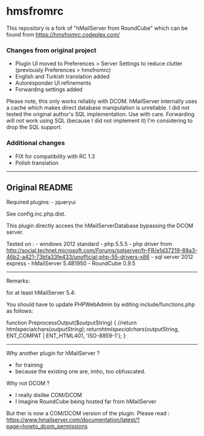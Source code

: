 # hmsfromrc

This repository is a fork of "hMailServer from RoundCube" which can be found from https://hmsfromrc.codeplex.com/

### Changes from original project

* Plugin UI moved to Preferences > Server Settings to reduce clutter (previously Preferences > hmsfromrc)
* English and Turkish translation added
* Autoresponder UI refinements
* Forwarding settings added

Please note, this only works reliably with DCOM. hMailServer internally uses a cache which makes direct database manipulation is unreliable. I did not tested the original author's SQL implementation. Use with care. Forwarding will not work using SQL (because I did not implement it)
I'm considering to drop the SQL support.

### Additional changes

* FIX for compatibility with RC 1.3
* Polish translation

---

## Original README

Required plugins:
    - jqueryui

See config.inc.php.dist.

This plugin directly accees the hMailServerDatabase bypassing the DCOM server.

Tested on :
    - windows 2012 standard
	- php 5.5.5
	    - php driver from http://social.technet.microsoft.com/Forums/sqlserver/fr-FR/e1d37219-88a3-46b2-a421-73bfa33fe433/unofficial-php-55-drivers-x86
	- sql server 2012 express
	- hMailServer 5.4B1950
	- RoundCube 0.9.5

----- ----- ----- ----- ----- -----
Remarks:

for at least hMailServer 5.4:

You should have to update PHPWebAdmin by editing include/functions.php as follows:
 	
  function PreprocessOutput($outputString)
  {
      //return htmlspecialchars($outputString);
      return htmlspecialchars($outputString, ENT_COMPAT | ENT_HTML401, 'ISO-8859-1');
  }

----- ----- ----- ----- ----- -----
Why another plugin for hMailServer ?
- for training
- because the existing one are, imho, too obfuscated.

Why not DCOM ?
- I really dislike COM/DCOM
- I imagine RoundCube being hosted far from hMailServer

But ther is now a COM/DCOM version of the plugin.
Please read : https://www.hmailserver.com/documentation/latest/?page=howto_dcom_permissions
